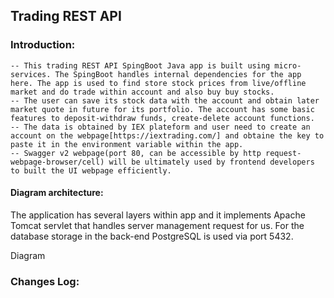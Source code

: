 ## Trading REST API

### Introduction:

    -- This trading REST API SpingBoot Java app is built using micro-services. The SpingBoot handles internal dependencies for the app here. The app is used to find store stock prices from live/offline market and do trade within account and also buy buy stocks.
    -- The user can save its stock data with the account and obtain later market quote in future for its portfolio. The account has some basic features to deposit-withdraw funds, create-delete account functions.
    -- The data is obtained by IEX plateform and user need to create an account on the webpage[https://iextrading.com/] and obtaine the key to paste it in the environment variable within the app.
    -- Swagger v2 webpage(port 80, can be accessible by http request-webpage-browser/cell) will be ultimately used by frontend developers to built the UI webpage efficiently.

#### Diagram architecture:

The application has several layers within app and it implements Apache Tomcat servlet that handles server management request for us. For the database storage in the back-end PostgreSQL is used via port 5432.

Diagram


### Changes Log: